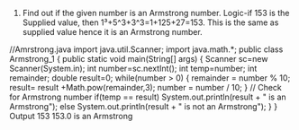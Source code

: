 1. Find out if the given number is an Armstrong number. Logic-if 153 is the Supplied value, then 1³+5^3+3^3=1+125+27=153.
This is the same as supplied value hence it is an Armstrong number.

//Amrstrong.java
import java.util.Scanner;
import java.math.*;
public class Armstrong_1 {
		public static void main(String[] args) {
			Scanner sc=new Scanner(System.in);
		    int number=sc.nextInt();
		    int temp=number;
		    int remainder;
			double result=0;
		    while(number > 0)
	        { 
	            remainder = number % 10;
	            result= result +Math.pow(remainder,3);
	            number = number / 10;
	        }
	        // Check for Armstrong number 
	        if(temp == result)
	        	System.out.println(result + " is an Armstrong");
	        else
	        	System.out.println(result + " is not an Armstrong");
	    }
}
Output
153
153.0 is an Armstrong



